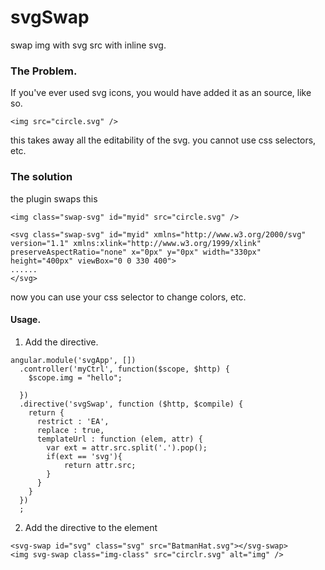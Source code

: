 # svgSwap
swap img with svg src with inline svg.

### The Problem.
 
 If you've ever used svg icons, you would have added it as an source, like so.
 
 ```
 <img src="circle.svg" />
 ```
 
 this takes away all the editability of the svg. you cannot use css selectors, etc.
 
### The solution

the plugin swaps this

 ```
 <img class="swap-svg" id="myid" src="circle.svg" />
 ```
 
 ```
 <svg class="swap-svg" id="myid" xmlns="http://www.w3.org/2000/svg" version="1.1" xmlns:xlink="http://www.w3.org/1999/xlink" preserveAspectRatio="none" x="0px" y="0px" width="330px" height="400px" viewBox="0 0 330 400">
......
</svg>
```
now you can use your css selector to change colors, etc.

#### Usage.

1. Add the directive.
```
angular.module('svgApp', [])
  .controller('myCtrl', function($scope, $http) {
    $scope.img = "hello";

  })
  .directive('svgSwap', function ($http, $compile) {
    return {
      restrict : 'EA',
      replace : true,
      templateUrl : function (elem, attr) {
        var ext = attr.src.split('.').pop();
        if(ext == 'svg'){
            return attr.src;
        }
      }
    }
  })
  ;
```

2. Add the directive to the element
```
<svg-swap id="svg" class="svg" src="BatmanHat.svg"></svg-swap>
<img svg-swap class="img-class" src="circlr.svg" alt="img" />
```
